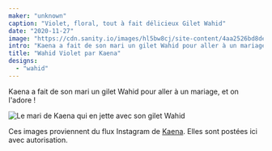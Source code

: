 ```yaml
---
maker: "unknown"
caption: "Violet, floral, tout à fait délicieux Gilet Wahid"
date: "2020-11-27"
image: "https://cdn.sanity.io/images/hl5bw8cj/site-content/4aa2526bd8de543f32ed5f9470e1728d876aa568-750x750.jpg"
intro: "Kaena a fait de son mari un gilet Wahid pour aller à un mariage, et on l'adore !"
title: "Wahid Violet par Kaena"
designs:
  - "wahid"
---
```


Kaena a fait de son mari un gilet Wahid pour aller à un mariage, et on l'adore !

![Le mari de Kaena qui en jette avec son gilet Wahid](https://posts.freesewing.org/uploads/wahid_kaena_wahid_kaena_2_ad16bc1ad6.jpg "Le mari de Kaena qui en jette avec son gilet Wahid")

<Note>

Ces images proviennent du flux Instagram de [Kaena](https://www.instagram.com/kaena.mackinnon/). Elles sont postées ici avec autorisation.

</Note>
